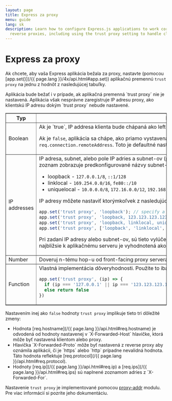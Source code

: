 ```yaml
---
layout: page
title: Express za proxy
menu: guide
lang: sk
description: Learn how to configure Express.js applications to work correctly behind
  reverse proxies, including using the trust proxy setting to handle client IP addresses.
---
```


# Express za proxy

Ak chcete, aby vaša Express aplikácia bežala za proxy, nastavte (pomocou [app.set()](/{{ page.lang }}/4x/api.html#app.set)) aplikačnú premennú `trust proxy` na jednu z hodnôt z nasledujúcej tabuľky.

<div class="doc-box doc-info" markdown="1">
Aplikácia bude bežať i v prípade, ak aplikačná premenná `trust proxy` nie je nastavená. Aplikácia však nesprávne zaregistruje IP adresu proxy, ako klientskú IP adresu dokým `trust proxy` nebude nastavené.
</div>

<table class="doctable" border="1" markdown="1">
  <thead><tr><th>Typ</th><th>Hodnota</th></tr></thead>
  <tbody>
    <tr>
      <td>Boolean</td>
<td markdown="1">
Ak je `true`, IP addresa klienta bude chápaná ako left-most entry v `X-Forwarded-*` hlavičke.

Ak je `false`, aplikácia sa chápe, ako priamo vystavená na Internet a klientská IP adresa je odvodená z `req.connection.remoteAddress`. Toto je defaultné nastavenie.
</td>
    </tr>
    <tr>
      <td>IP addresses</td>
<td markdown="1">
IP adresa, subnet, alebo pole IP adries a subnet-ov (podsietí), ktorým má aplikácia dôverovať. Nasledujúci zoznam zobrazuje predkonfigurované názvy subnet-ov:

* loopback - `127.0.0.1/8`, `::1/128`
* linklocal - `169.254.0.0/16`, `fe80::/10`
* uniquelocal - `10.0.0.0/8`, `172.16.0.0/12`, `192.168.0.0/16`, `fc00::/7`

IP adresy môžete nastaviť ktorýmkoľvek z nasledujúcich spôsobov:

```js
app.set('trust proxy', 'loopback'); // specify a single subnet
app.set('trust proxy', 'loopback, 123.123.123.123'); // specify a subnet and an address
app.set('trust proxy', 'loopback, linklocal, uniquelocal'); // specify multiple subnets as CSV
app.set('trust proxy', ['loopback', 'linklocal', 'uniquelocal']); // specify multiple subnets as an array
```

Pri zadaní IP adresy alebo subnet-ov, sú tieto vylúčené z procesu vyhodnocovania a nedôveryhodná IP adresa najbližsie k aplikačnému serveru je vyhodnotená ako IP adresa klienta.
</td>
    </tr>
    <tr>
      <td>Number</td>
<td markdown="1">
Doveruj n-tému hop-u od front-facing proxy servera ako klient.
</td>
    </tr>
    <tr>
      <td>Function</td>
<td markdown="1">
Vlastná implementácia dôveryhodnosti. Použite to iba v prípade, ak viete čo robíte.


```js
app.set('trust proxy', (ip) => {
  if (ip === '127.0.0.1' || ip === '123.123.123.123') return true // trusted IPs
  else return false
})
```
</td>
    </tr>
  </tbody>
</table>

Nastavením inej ako `false` hodnoty `trust proxy` implikuje tieto tri dôležité zmeny:

<ul>
  <li markdown="1">Hodnota [req.hostname](/{{ page.lang }}/api.html#req.hostname) je odvodená od hodnoty nastavenej v `X-Forwarded-Host` hlavičke, ktorá môže byť nastavená klientom alebo proxy.
  </li>
  <li markdown="1">Hlavička `X-Forwarded-Proto` môže byť nastavená z reverse proxy aby oznámila aplikácii, či je `https` alebo  `http` prípadne nevalidná hodnota. Táto hodnota reflektuje [req.protocol](/{{ page.lang }}/api.html#req.protocol).
  </li>
  <li markdown="1">Hodnoty [req.ip](/{{ page.lang }}/api.html#req.ip) a [req.ips](/{{ page.lang }}/api.html#req.ips) sú naplnené zoznamom adries z `X-Forwarded-For`.
  </li>
</ul>

Nastavenie `trust proxy` je implementované pomocou [proxy-addr](https://www.npmjs.com/package/proxy-addr) modulu. Pre viac informácií si pozrite jeho dokumentáciu.
